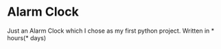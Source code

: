 # Alarm Clock
Just an Alarm Clock which I chose as my first python project. Written in * hours(* days)
